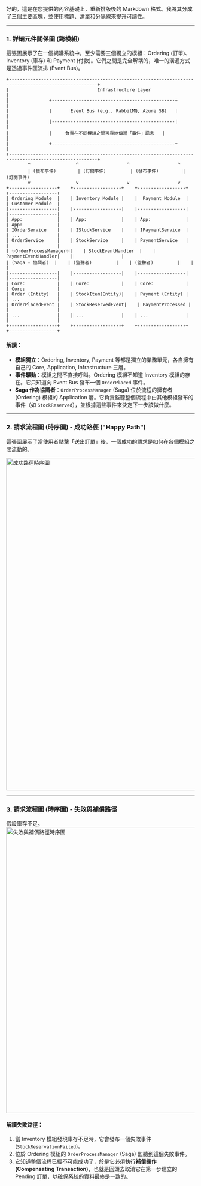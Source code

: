 好的，這是在您提供的內容基礎上，重新排版後的 Markdown 格式。我將其分成了三個主要區塊，並使用標題、清單和分隔線來提升可讀性。

-----

### 1\. 詳細元件關係圖 (跨模組)

這張圖展示了在一個網購系統中，至少需要三個獨立的模組：Ordering (訂單)、Inventory (庫存) 和 Payment (付款)。它們之間是完全解耦的，唯一的溝通方式是透過事件匯流排 (Event Bus)。

```plaintext
+-------------------------------------------------------------------------------------------------------+
|                                 Infrastructure Layer                                                  |
|               +----------------------------------------------+                                        |
|               |       Event Bus (e.g., RabbitMQ, Azure SB)   |                                        |
|               |----------------------------------------------|                                        |
|               |     負責在不同模組之間可靠地傳遞「事件」訊息   |                                        |
|               +----------------------------------------------+                                        |
+-------------------------------------------------------------------------------------------------------+
        ^                 ^                  ^                  ^
        | (發布事件)        | (訂閱事件)         | (發布事件)         | (訂閱事件)
        v                 v                  v                  v
+------------------+    +------------------+    +------------------+    +------------------+
| Ordering Module  |    | Inventory Module |    |  Payment Module  |    | Customer Module  |
|------------------|    |------------------|    |------------------|    |------------------|
| App:             |    | App:             |    | App:             |    | App:             |
| IOrderService    |    | IStockService    |    | IPaymentService  |    | ...              |
| OrderService     |    | StockService     |    | PaymentService   |    |                  |
| ✨OrderProcessManager✨|    | StockEventHandler  |    | PaymentEventHandler|    |                  |
| (Saga - 協調者)  |    | (監聽者)         |    | (監聽者)         |    |                  |
|------------------|    |------------------|    |------------------|    |------------------|
| Core:            |    | Core:            |    | Core:            |    | Core:            |
| Order (Entity)   |    | StockItem(Entity)|    | Payment (Entity) |    | ...              |
| OrderPlacedEvent |    | StockReservedEvent|    | PaymentProcessed |    |                  |
| ...              |    | ...              |    | ...              |    |                  |
+------------------+    +------------------+    +------------------+    +------------------+
```

#### 解讀：

  * **模組獨立**：Ordering, Inventory, Payment 等都是獨立的業務單元，各自擁有自己的 Core, Application, Infrastructure 三層。
  * **事件驅動**：模組之間不直接呼叫。Ordering 模組不知道 Inventory 模組的存在。它只知道向 Event Bus 發布一個 `OrderPlaced` 事件。
  * **Saga 作為協調者**：`OrderProcessManager` (Saga) 位於流程的擁有者 (Ordering) 模組的 Application 層。它負責監聽整個流程中由其他模組發布的事件（如 `StockReserved`），並根據這些事件來決定下一步該做什麼。

-----

### 2\. 請求流程圖 (時序圖) - 成功路徑 ("Happy Path")

這張圖展示了當使用者點擊「送出訂單」後，一個成功的請求是如何在各個模組之間流動的。

<img width="1314" height="886" alt="成功路徑時序圖" src="https://github.com/user-attachments/assets/474de015-bfa8-4ba5-a482-e1c9bf65af7b" />

-----

### 3\. 請求流程圖 (時序圖) - 失敗與補償路徑

假設庫存不足。
<img width="1435" height="762" alt="失敗與補償路徑時序圖" src="https://github.com/user-attachments/assets/f3dc94d3-bd9c-4bf9-8ff4-66cf21051dcb" />

#### 解讀失敗路徑：

1.  當 Inventory 模組發現庫存不足時，它會發布一個失敗事件 (`StockReservationFailed`)。
2.  位於 Ordering 模組的 `OrderProcessManager` (Saga) 監聽到這個失敗事件。
3.  它知道整個流程已經不可能成功了，於是它必須執行**補償操作 (Compensating Transaction)**，也就是回頭去取消它在第一步建立的 Pending 訂單，以確保系統的資料最終是一致的。
